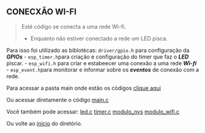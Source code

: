 ## CONECXÃO WI-FI
> Esté código se conecta a uma rede Wi-fi.
>* Enquanto não estiver conectado a rede um LED pisca.

Para isso foi utilizado as biblotécas: `driver/gpio.h` para configuração da ___GPIOs___ - `esp_timer.h`para criação e configuração do timer que faz o ___LED___ piscar. - `esp_wifi.h` para criar e estabeecer uma conexão a uma rede ___Wi-fi___ - `esp_event.h`para monitorar e informar sobre os ___eventos___ de conexão com a rede.

Para acessar a pasta main onde estão os códigos [clique aqui](main)

Ou acessar diretamente o código [main.c](main/main.c)

Você também pode acessar:
[led.c](main/led.c)
[timer.c](main/timer.c)
[modulo_nvs](main/modulo_nvs.c)
[modulo_wifi.c](main/modulo_wifi.c)


Ou volte ao [início](https://github.com/Matheus-Korth/Korth-Treinamento) do diretório.
